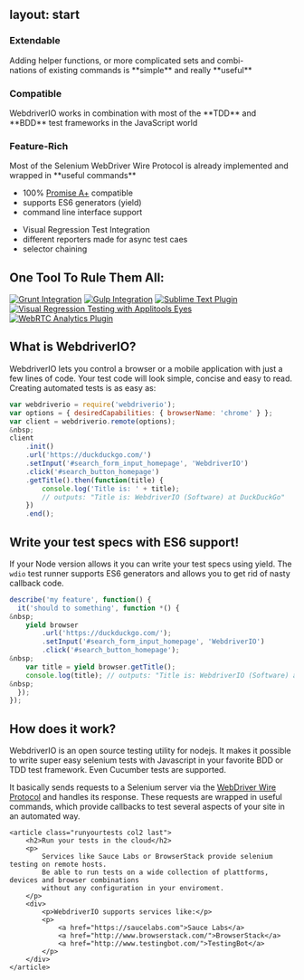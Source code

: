 layout: start
---

<aside class="teaser">
    <div class="teaserbox">
        <h3>Extendable</h3>
        <p>
            Adding helper functions, or more complicated sets and combi-<br>nations of existing
            commands is **simple** and really **useful**
        </p>
    </div>
    <div class="teaserbox">
        <h3>Compatible</h3>
        <p>
            WebdriverIO works in combination with most of the **TDD** and **BDD** test frameworks
            in the JavaScript world
        </p>
    </div>
    <div class="teaserbox">
        <h3>Feature-Rich</h3>
        <p>
            Most of the Selenium WebDriver Wire Protocol is already implemented and wrapped in
            **useful commands**
        </p>
    </div>
</aside>

<aside class="features">
    <ul>
        <li>100% <a href="https://promisesaplus.com/">Promise A+</a> compatible</li>
        <li>supports ES6 generators (yield)</li>
        <li>command line interface support</li>
    </ul>
    <ul>
        <li>Visual Regression Test Integration</li>
        <li>different reporters made for async test caes</li>
        <li>selector chaining</li>
    </ul>
</aside>

<div class="rulethemall">
    <h2 class="text-align">One Tool To Rule Them All:</h2>
    <a href="https://github.com/webdriverio/grunt-webdriver"><img src="/images/plugins/grunt.png" alt="Grunt Integration"></a>
    <a href="https://github.com/webdriverio/gulp-webdriver"><img src="/images/plugins/gulp.png" alt="Gulp Integration"></a>
    <a href="https://packagecontrol.io/packages/WebdriverIO"><img src="/images/plugins/sublime.png" alt="Sublime Text Plugin"></a>
    <a href="https://github.com/webdriverio/webdrivercss#applitools-eyes-support"><img src="/images/plugins/applitools.png" alt="Visual Regression Testing with Applitools Eyes"></a>
    <a href="https://github.com/webdriverio/webdriverrtc"><img src="/images/plugins/webrtc.png" alt="WebRTC Analytics Plugin"></a>
</div>


## What is WebdriverIO?

WebdriverIO lets you control a browser or a mobile application with just a few
lines of code. Your test code will look simple, concise and easy to read. Creating
automated tests is as easy as:

```js
var webdriverio = require('webdriverio');
var options = { desiredCapabilities: { browserName: 'chrome' } };
var client = webdriverio.remote(options);
&nbsp;
client
    .init()
    .url('https://duckduckgo.com/')
    .setInput('#search_form_input_homepage', 'WebdriverIO')
    .click('#search_button_homepage')
    .getTitle().then(function(title) {
        console.log('Title is: ' + title);
        // outputs: "Title is: WebdriverIO (Software) at DuckDuckGo"
    })
    .end();
```

## Write your test specs with ES6 support!

If your Node version allows it you can write your test specs using yield. The `wdio`
test runner supports ES6 generators and allows you to get rid of nasty callback code.

```js
describe('my feature', function() {
  it('should to something', function *() {
&nbsp;
    yield browser
        .url('https://duckduckgo.com/');
        .setInput('#search_form_input_homepage', 'WebdriverIO')
        .click('#search_button_homepage');
&nbsp;
    var title = yield browser.getTitle();
    console.log(title); // outputs: "Title is: WebdriverIO (Software) at DuckDuckGo"
&nbsp;
  });
});
```

<div>
    <article class="col2">
        <h2>How does it work?</h2>
        <p>
            WebdriverIO is an open source testing utility for nodejs. It makes it possible
            to write super easy selenium tests with Javascript in your favorite BDD or TDD
            test framework. Even Cucumber tests are supported.
        </p>
        <p>
            It basically sends requests to a Selenium server via the <a href="https://code.google.com/p/selenium/wiki/JsonWireProtocol#Command_Reference">WebDriver Wire Protocol</a>
            and handles its response. These requests are wrapped in useful commands, which
            provide callbacks to test several aspects of your site in an automated way.
        </p>
    </article>

    <article class="runyourtests col2 last">
        <h2>Run your tests in the cloud</h2>
        <p>
            Services like Sauce Labs or BrowserStack provide selenium testing on remote hosts.
            Be able to run tests on a wide collection of plattforms, devices and browser combinations
            without any configuration in your enviroment.
        </p>
        <div>
            <p>WebdriverIO supports services like:</p>
            <p>
                <a href="https://saucelabs.com">Sauce Labs</a>
                <a href="http://www.browserstack.com/">BrowserStack</a>
                <a href="http://www.testingbot.com/">TestingBot</a>
            </p>
        </div>
    </article>
</div>
